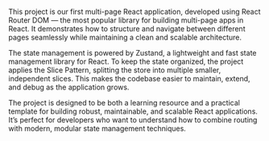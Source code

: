 This project is our first multi-page React application, developed using React Router DOM — the most popular library for building multi-page apps in React. It demonstrates how to structure and navigate between different pages seamlessly while maintaining a clean and scalable architecture.

The state management is powered by Zustand, a lightweight and fast state management library for React. To keep the state organized, the project applies the Slice Pattern, splitting the store into multiple smaller, independent slices. This makes the codebase easier to maintain, extend, and debug as the application grows.

The project is designed to be both a learning resource and a practical template for building robust, maintainable, and scalable React applications. It’s perfect for developers who want to understand how to combine routing with modern, modular state management techniques.